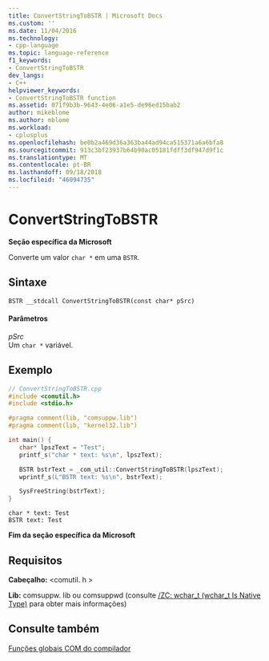 ```yaml
---
title: ConvertStringToBSTR | Microsoft Docs
ms.custom: ''
ms.date: 11/04/2016
ms.technology:
- cpp-language
ms.topic: language-reference
f1_keywords:
- ConvertStringToBSTR
dev_langs:
- C++
helpviewer_keywords:
- ConvertStringToBSTR function
ms.assetid: 071f9b3b-9643-4e06-a1e5-de96ed15bab2
author: mikeblome
ms.author: mblome
ms.workload:
- cplusplus
ms.openlocfilehash: be0b2a469d36a363ba44ad94ca515371a6a6bfa8
ms.sourcegitcommit: 913c3bf23937b64b90ac05181fdff3df947d9f1c
ms.translationtype: MT
ms.contentlocale: pt-BR
ms.lasthandoff: 09/18/2018
ms.locfileid: "46094735"
---
```

# <a name="convertstringtobstr"></a>ConvertStringToBSTR

**Seção específica da Microsoft**

Converte um valor `char *` em uma `BSTR`.

## <a name="syntax"></a>Sintaxe

```
BSTR __stdcall ConvertStringToBSTR(const char* pSrc)
```

#### <a name="parameters"></a>Parâmetros

*pSrc*<br/>
Um `char *` variável.

## <a name="example"></a>Exemplo

```cpp
// ConvertStringToBSTR.cpp
#include <comutil.h>
#include <stdio.h>

#pragma comment(lib, "comsuppw.lib")
#pragma comment(lib, "kernel32.lib")

int main() {
   char* lpszText = "Test";
   printf_s("char * text: %s\n", lpszText);

   BSTR bstrText = _com_util::ConvertStringToBSTR(lpszText);
   wprintf_s(L"BSTR text: %s\n", bstrText);

   SysFreeString(bstrText);
}
```

```Output
char * text: Test
BSTR text: Test
```

**Fim da seção específica da Microsoft**

## <a name="requirements"></a>Requisitos

**Cabeçalho:** \<comutil. h >

**Lib:** comsuppw. lib ou comsuppwd (consulte [/ZC: wchar_t (wchar_t Is Native Type)](../build/reference/zc-wchar-t-wchar-t-is-native-type.md) para obter mais informações)

## <a name="see-also"></a>Consulte também

[Funções globais COM do compilador](../cpp/compiler-com-global-functions.md)